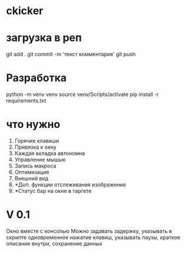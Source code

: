 # ckicker
# загрузка в реп
git add .
git commit -m 'текст комментария'
git push

# Разработка
python -m venv venv
source venv/Scripts/activate
pip install -r requirements.txt 

# что нужно
1. Горячие клавиши
2. Привязка к окну
3. Каждая вкладка автономна
4. Управление мышью
5. Запись макроса
6. Оптимизация
7. Внешний вид
8. *Доп. функции отслеживания изображения
9. *Статус бар на окне в таргете

# V 0.1
Окно вместе с консолью
Можно задавать задержку, указывать в скрипте одновременное нажатие клавиш, указывать паузы, краткое описание внутри, сохранение данных